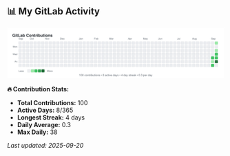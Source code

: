 <!-- GITLAB-STATS:START -->
## 📊 My GitLab Activity

![GitLab Contributions](./gitlab-contributions.svg)

**🔥 Contribution Stats:**
- **Total Contributions:** 100
- **Active Days:** 8/365
- **Longest Streak:** 4 days
- **Daily Average:** 0.3
- **Max Daily:** 38

*Last updated: 2025-09-20*
<!-- GITLAB-STATS:END -->
